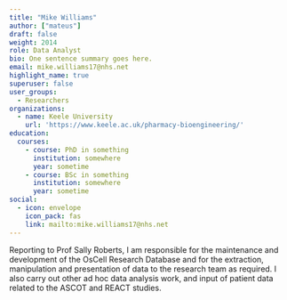 ```yaml
---
title: "Mike Williams"
author: ["mateus"]
draft: false
weight: 2014
role: Data Analyst
bio: One sentence summary goes here.
email: mike.williams17@nhs.net
highlight_name: true
superuser: false
user_groups:
  - Researchers
organizations:
  - name: Keele University
    url: 'https://www.keele.ac.uk/pharmacy-bioengineering/'
education:
  courses:
    - course: PhD in something
      institution: somewhere
      year: sometime
    - course: BSc in something
      institution: somewhere
      year: sometime
social:
  - icon: envelope
    icon_pack: fas
    link: mailto:mike.williams17@nhs.net
---
```


Reporting to Prof Sally Roberts, I am responsible for the maintenance and development of the OsCell Research Database and for the extraction, manipulation and presentation of data to the research team as required. I also carry out other ad hoc data analysis work, and input of patient data related to the ASCOT and REACT studies.
